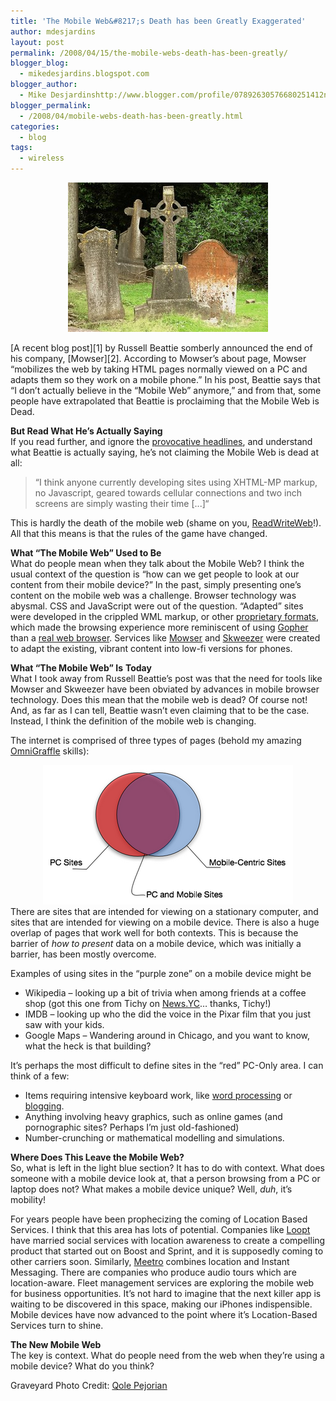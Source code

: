 ```yaml
---
title: 'The Mobile Web&#8217;s Death has been Greatly Exaggerated'
author: mdesjardins
layout: post
permalink: /2008/04/15/the-mobile-webs-death-has-been-greatly/
blogger_blog:
  - mikedesjardins.blogspot.com
blogger_author:
  - Mike Desjardinshttp://www.blogger.com/profile/07892630576680251412noreply@blogger.com
blogger_permalink:
  - /2008/04/mobile-webs-death-has-been-greatly.html
categories:
  - blog
tags:
  - wireless
---
```

<p align="center">
<img src="/assets/images/193548748_a8b5293268-712677.jpg" alt="" border="0" />
</p>
[A recent blog post][1] by Russell Beattie somberly announced the end of his company, [Mowser][2]. According to Mowser&#8217;s about page, Mowser &#8220;mobilizes the web by taking HTML pages normally viewed on a PC and adapts them so they work on a mobile phone.&#8221; In his post, Beattie says that &#8220;I don&#8217;t actually believe in the &#8220;Mobile Web&#8221; anymore,&#8221; and from that, some people have extrapolated that Beattie is proclaiming that the Mobile Web is Dead.

<span style="font-weight: bold;">But Read What He&#8217;s Actually Saying</span>  
If you read further, and ignore the [provocative headlines][3], and understand what Beattie is actually saying, he&#8217;s not claiming the Mobile Web is dead at all:  
> &#8220;I think anyone currently developing sites using XHTML-MP markup, no Javascript, geared towards cellular connections and two inch screens are simply wasting their time [...]&#8220;


This is hardly the death of the mobile web (shame on you, [ReadWriteWeb][4]!). All that this means is that the rules of the game have changed.

<span style="font-weight: bold;">What &#8220;The Mobile Web&#8221; Used to Be</span>  
What do people mean when they talk about the Mobile Web? I think the usual context of the question is &#8220;how can we get people to look at our content from their mobile device?&#8221; In the past, simply presenting one&#8217;s content on the mobile web was a challenge. Browser technology was abysmal. CSS and JavaScript were out of the question. &#8220;Adapted&#8221; sites were developed in the crippled WML markup, or other [proprietary formats][5], which made the browsing experience more reminiscent of using [Gopher][6] than a [real web browser][7]. Services like [Mowser][2] and [Skweezer][8] were created to adapt the existing, vibrant content into low-fi versions for phones.

<span style="font-weight: bold;">What &#8220;The Mobile Web&#8221; Is</span> <span style="font-weight: bold;">Today</span>  
What I took away from Russell Beattie&#8217;s post was that the need for tools like Mowser and Skweezer have been obviated by advances in mobile browser technology. Does this mean that the mobile web is dead? Of course not! And, as far as I can tell, Beattie wasn&#8217;t even claiming that to be the case. Instead, I think the definition of the mobile web is changing.

The internet is comprised of three types of pages (behold my amazing [OmniGraffle][9] skills):

<center>
<img src="/assets/images/mobile-web-715956.png" alt="Venn diagram of Desktop and Mobile sites" border="0" />
</center>
There are sites that are intended for viewing on a stationary computer, and sites that are intended for viewing on a mobile device. There is also a huge overlap of pages that work well for both contexts. This is because the barrier of<span style="font-style: italic;"> how to present</span> data on a mobile device, which was initially a barrier, has been mostly overcome.

Examples of using sites in the &#8220;purple zone&#8221; on a mobile device might be 
*   Wikipedia &#8211; looking up a bit of trivia when among friends at a coffee shop (got this one from Tichy on [News.YC][10]&#8230; thanks, Tichy!)
*   IMDB &#8211; looking up who the did the voice in the Pixar film that you just saw with your kids.
*   Google Maps &#8211; Wandering around in Chicago, and you want to know, what the heck is that building?

It&#8217;s perhaps the most difficult to define sites in the &#8220;red&#8221; PC-Only area. I can think of a few: 
*   Items requiring intensive keyboard work, like [word processing][11] or [blogging][12].
*   Anything involving heavy graphics, such as online games (and pornographic sites? Perhaps I&#8217;m just old-fashioned)
*   Number-crunching or mathematical modelling and simulations.

<span style="font-weight: bold;">Where Does This Leave the Mobile Web?</span>  
So, what is left in the light blue section? It has to do with context. What does someone with a mobile device look at, that a person browsing from a PC or laptop does not? What makes a mobile device unique? Well, <span style="font-style: italic;">duh</span>, it&#8217;s mobility!

For years people have been prophecizing the coming of Location Based Services. I think that this area has lots of potential. Companies like [Loopt][13] have married social services with location awareness to create a compelling product that started out on Boost and Sprint, and it is supposedly coming to other carriers soon. Similarly, [Meetro][14] combines location and Instant Messaging. There are companies who produce audio tours which are location-aware. Fleet management services are exploring the mobile web for business opportunities. It&#8217;s not hard to imagine that the next killer app is waiting to be discovered in this space, making our iPhones indispensible. Mobile devices have now advanced to the point where it&#8217;s Location-Based Services turn to shine.

<span style="font-weight: bold;">The New Mobile Web</span>  
The key is context. What do people need from the web when they&#8217;re using a mobile device? What do you think?

Graveyard Photo Credit: [Qole Pejorian][15]

 [1]: http://www.russellbeattie.com/blog/the-end-of-mowser
 [2]: http://www.mowser.com/
 [3]: http://www.readwriteweb.com/archives/is_the_mobile_web_dead.php
 [4]: http://www.readwriteweb.com/
 [5]: http://en.wikipedia.org/wiki/Imode
 [6]: http://en.wikipedia.org/wiki/Gopher_%28protocol%29
 [7]: http://www.operamini.com/
 [8]: http://www.skweezer.net/
 [9]: http://www.omnigroup.com/applications/omnigraffle/pro/
 [10]: http://news.ycombinator.com/
 [11]: http://writer.zoho.com/jsp/home.jsp?serviceurl=%2Findex.do
 [12]: http://www.blogger.com/
 [13]: https://loopt.com/loopt/sess/index.aspx
 [14]: http://www.meetro.com/
 [15]: http://www.flickr.com/photos/qole/